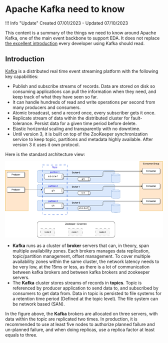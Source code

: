 # Apache Kafka need to know

!!! Info "Update"
    Created 07/01/2023 - Updated 07/10/2023

This content is a summary of the things we need to know around Apache Kafka, one of the main event backbone to support EDA. It does not replace [the excellent introduction](https://Kafka.apache.org/intro) every developer using Kafka should read.

## Introduction

[Kafka](https://Kafka.apache.org) is a distributed real time event streaming platform with the following key capabilities:

* Publish and subscribe streams of records. Data are stored on disk so consuming applications can pull the information when they need, and keep track of what they have seen so far.
* It can handle hundreds of read and write operations per second from many producers and consumers.
* Atomic broadcast, send a record once, every subscriber gets it once.
* Replicate stream of data within the distributed cluster for fault-tolerance. Persist data for a given time period before delete.
* Elastic horizontal scaling and transparently with no downtime.
* Until version 3, it is built on top of the ZooKeeper synchronization service to keep topic, partitions and metadata highly available. After version 3 it uses it own protocol.

Here is the standard architecture view:

![](./diagrams/kafka-hl-view.drawio.png)

* **Kafka** runs as a cluster of **broker** servers that can, in theory, span multiple availability zones. Each brokers manages data replication, topic/partition management, offset management.
To cover multiple availability zones within the same cluster, the network latency needs to be very low, at the 15ms or less, as there is a lot of communication between kafka brokers and between kafka brokers and zookeeper servers.
* The **Kafka** cluster stores streams of records in **topics**. Topic is referenced by producer application to send data to, and subscribed by consumers to get data from. Data in topic is persisted to file systems for a retention time period (Defined at the topic level). The file system can be network based (SAN).

In the figure above, the **Kafka** brokers are allocated on three servers, with data within the topic are replicated two times. In production, it is recommended to use at least five nodes to authorize planned failure and un-planned failure, and when doing replicas, use a replica factor at least equals to three.
